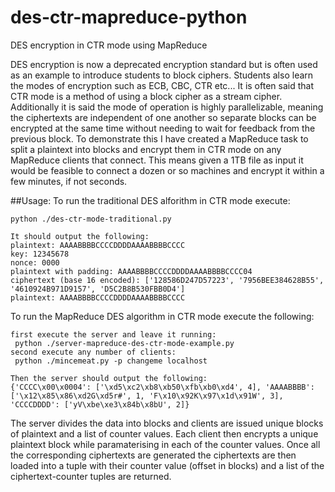 # des-ctr-mapreduce-python
DES encryption in CTR mode using MapReduce

DES encryption is now a deprecated encryption standard but is often used as an example to introduce students to block ciphers. Students also learn the modes of encryption such as ECB, CBC, CTR etc... It is often said that CTR mode is a method of using a block cipher as a stream cipher. Additionally it is said the mode of operation is highly parallelizable, meaning the ciphertexts are independent of one another so separate blocks can be encrypted at the same time without needing to wait for feedback from the previous block. To demonstrate this I have created a MapReduce task to split a plaintext into blocks and encrypt them in CTR mode on any MapReduce clients that connect. This means given a 1TB file as input it would be feasible to connect a dozen or so machines and encrypt it within a few minutes, if not seconds.

##Usage:
To run the traditional DES alforithm in CTR mode execute:
```
python ./des-ctr-mode-traditional.py

It should output the following:
plaintext: AAAABBBBCCCCDDDDAAAABBBBCCCC
key: 12345678
nonce: 0000
plaintext with padding: AAAABBBBCCCCDDDDAAAABBBBCCCC04
ciphertext (base 16 encoded): ['128586D247D57223', '7956BEE384628B55', '4610924B971D9157', 'D5C2B8B530FBB0D4']
plaintext: AAAABBBBCCCCDDDDAAAABBBBCCCC
```
To run the MapReduce DES algorithm in CTR mode execute the following:
```
first execute the server and leave it running: 
 python ./server-mapreduce-des-ctr-mode-example.py
second execute any number of clients:
 python ./mincemeat.py -p changeme localhost 

Then the server should output the following:
{'CCCC\x00\x0004': ['\xd5\xc2\xb8\xb50\xfb\xb0\xd4', 4], 'AAAABBBB': ['\x12\x85\x86\xd2G\xd5r#', 1, 'F\x10\x92K\x97\x1d\x91W', 3], 'CCCCDDDD': ['yV\xbe\xe3\x84b\x8bU', 2]}

```

The server divides the data into blocks and clients are issued unique blocks of plaintext and a list of counter values. Each client then encrypts a unique plaintext block while paramaterising in each of the counter values. Once all the corresponding ciphertexts are generated the ciphertexts are then loaded into a tuple with their counter value (offset in blocks) and a list of the ciphertext-counter tuples are returned.
